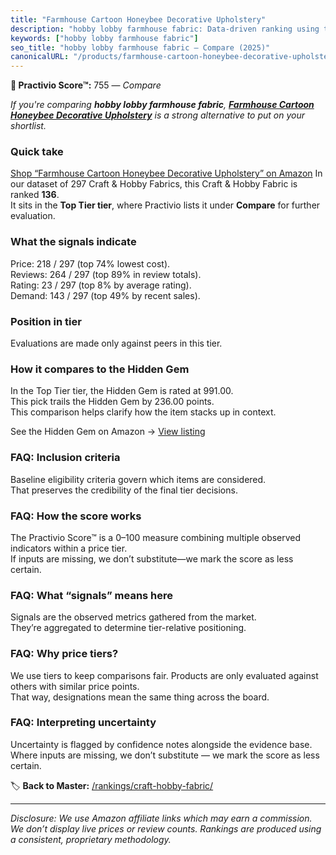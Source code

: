```yaml
---
title: "Farmhouse Cartoon Honeybee Decorative Upholstery"
description: "hobby lobby farmhouse fabric: Data-driven ranking using the Practivio Score™. Positioned by quality, value, demand, findability, momentum."
keywords: ["hobby lobby farmhouse fabric"]
seo_title: "hobby lobby farmhouse fabric — Compare (2025)"
canonicalURL: "/products/farmhouse-cartoon-honeybee-decorative-upholstery-B0C3LXM5T6/"
---
```


**🛒 Practivio Score™:** 755 — _Compare_


*If you're comparing **hobby lobby farmhouse fabric**, **[Farmhouse Cartoon Honeybee Decorative Upholstery](https://www.amazon.com/dp/B0C3LXM5T6?tag=practivio-20)** is a strong alternative to put on your shortlist.*
### Quick take
[Shop “Farmhouse Cartoon Honeybee Decorative Upholstery” on Amazon](https://www.amazon.com/dp/B0C3LXM5T6?tag=practivio-20)
In our dataset of 297 Craft & Hobby Fabrics, this Craft & Hobby Fabric is ranked **136**.  
It sits in the **Top Tier tier**, where Practivio lists it under **Compare** for further evaluation.

### What the signals indicate
Price: 218 / 297 (top 74% lowest cost).  
Reviews: 264 / 297 (top 89% in review totals).  
Rating: 23 / 297 (top 8% by average rating).  
Demand: 143 / 297 (top 49% by recent sales).

### Position in tier
Evaluations are made only against peers in this tier.

### How it compares to the Hidden Gem
In the Top Tier tier, the Hidden Gem is rated at 991.00.  
This pick trails the Hidden Gem by 236.00 points.  
This comparison helps clarify how the item stacks up in context.  

See the Hidden Gem on Amazon → [View listing](https://www.amazon.com/dp/B01LBVYQ6U?tag=practivio-20)

### FAQ: Inclusion criteria
Baseline eligibility criteria govern which items are considered.  
That preserves the credibility of the final tier decisions.

### FAQ: How the score works
The Practivio Score™ is a 0–100 measure combining multiple observed indicators within a price tier.  
If inputs are missing, we don’t substitute—we mark the score as less certain.

### FAQ: What “signals” means here
Signals are the observed metrics gathered from the market.  
They’re aggregated to determine tier-relative positioning.

### FAQ: Why price tiers?
We use tiers to keep comparisons fair. Products are only evaluated against others with similar price points.  
That way, designations mean the same thing across the board.

### FAQ: Interpreting uncertainty
Uncertainty is flagged by confidence notes alongside the evidence base.  
Where inputs are missing, we don’t substitute — we mark the score as less certain.

<!-- Missing template for Compare/CompareWithinPriceClass -->


🏷️ **Back to Master:** [/rankings/craft-hobby-fabric/](/rankings/craft-hobby-fabric/)

---
_Disclosure: We use Amazon affiliate links which may earn a commission. We don’t display live prices or review counts. Rankings are produced using a consistent, proprietary methodology._
